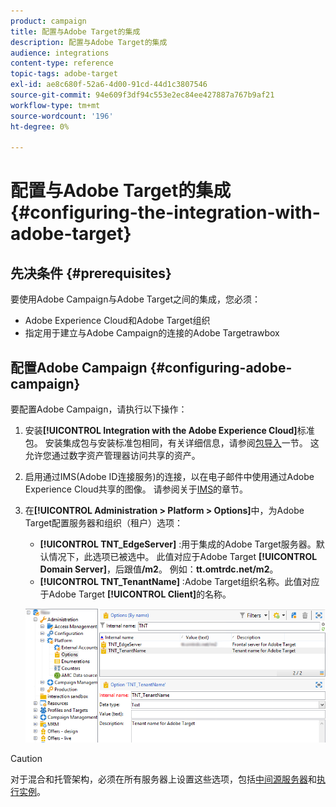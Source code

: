 ```yaml
---
product: campaign
title: 配置与Adobe Target的集成
description: 配置与Adobe Target的集成
audience: integrations
content-type: reference
topic-tags: adobe-target
exl-id: ae8c680f-52a6-4d00-91cd-44d1c3807546
source-git-commit: 94e609f3df94c553e2ec84ee427887a767b9af21
workflow-type: tm+mt
source-wordcount: '196'
ht-degree: 0%

---
```


# 配置与Adobe Target的集成{#configuring-the-integration-with-adobe-target}

## 先决条件 {#prerequisites}

要使用Adobe Campaign与Adobe Target之间的集成，您必须：

* Adobe Experience Cloud和Adobe Target组织
* 指定用于建立与Adobe Campaign的连接的Adobe Targetrawbox

## 配置Adobe Campaign {#configuring-adobe-campaign}

要配置Adobe Campaign，请执行以下操作：

1. 安装&#x200B;**[!UICONTROL Integration with the Adobe Experience Cloud]**&#x200B;标准包。 安装集成包与安装标准包相同，有关详细信息，请参阅[包导入](../../platform/using/working-with-data-packages.md#importing-packages)一节。 这允许您通过数字资产管理器访问共享的资产。
1. 启用通过IMS(Adobe ID连接服务)的连接，以在电子邮件中使用通过Adobe Experience Cloud共享的图像。 请参阅关于[IMS](../../integrations/using/about-adobe-id.md)的章节。
1. 在&#x200B;**[!UICONTROL Administration > Platform > Options]**&#x200B;中，为Adobe Target配置服务器和组织（租户）选项：

   * **[!UICONTROL TNT_EdgeServer]** :用于集成的Adobe Target服务器。默认情况下，此选项已被选中。 此值对应于Adobe Target **[!UICONTROL Domain Server]**，后跟值&#x200B;**/m2**。 例如：**tt.omtrdc.net/m2**。
   * **[!UICONTROL TNT_TenantName]** :Adobe Target组织名称。此值对应于Adobe Target **[!UICONTROL Client]**&#x200B;的名称。

   ![](assets/tar_options.png)

>[!CAUTION]
>
>对于混合和托管架构，必须在所有服务器上设置这些选项，包括[中间源服务器](../../installation/using/mid-sourcing-server.md)和[执行实例](../../message-center/using/configuring-instances.md#execution-instance)。